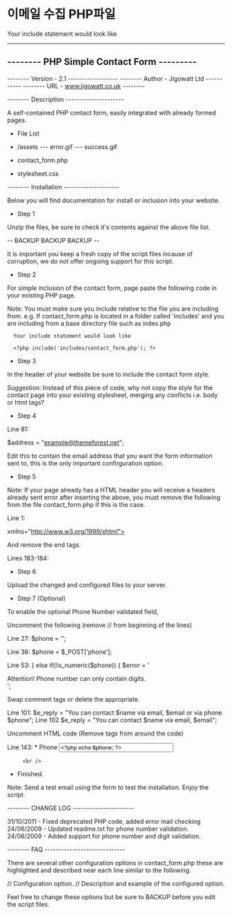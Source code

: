 # 이메일 수집 PHP파일

Your include statement would look like

  <?php include('includes/contact_form.php'); ?>


------------------------------------------
-------- PHP Simple Contact Form ---------
------------------------------------------

-------- Version - 2.1 ------------------
-------- Author - Jigowatt Ltd -----------
-------- URL - www.jigowatt.co.uk --------



-------- Description ---------------------


A self-contained PHP contact form, easily integrated with already formed pages.


- File List

- /assets
--- error.gif
--- success.gif

- contact_form.php
- stylesheet.css



-------- Installation --------------------


Below you will find documentation for install or inclusion into your website.



- Step 1

Unzip the files, be sure to check it's contents against the above file list.


-- BACKUP BACKUP BACKUP --

It is important you keep a fresh copy of the script files incause of corruption, we do not offer
ongoing support for this script.


- Step 2

For simple inclusion of the contact form, page paste the following code in your existing PHP page.


<?php include('contact_form.php'); ?>


Note: You must make sure you include relative to the file you are including from.
	  e.g. If contact_form.php is located in a folder called 'includes' and you are including from a base
	  directory file such as index.php

	  Your include statement would look like

	  <?php include('includes/contact_form.php'); ?>


- Step 3

In the header of your website be sure to include the contact form style.


<link href="stylesheet.css" rel="stylesheet" type="text/css" />


Suggestion: Instead of this piece of code, why not copy the style for the contact page into your
existing stylesheet, merging any conflicts i.e. body or html tags?


- Step 4

Line 81:

$address = "example@themeforest.net";

Edit this to contain the email address that you want the form information sent to, this is the
only important confirguration option.


- Step 5

Note: If your page already has a HTML header you will receive a headers already sent error
after inserting the above, you must remove the following from the file contact_form.php if this is the
case.

Line 1:

<!DOCTYPE html PUBLIC "-//W3C//DTD XHTML 1.0 Transitional//EN"
"http://www.w3.org/TR/xhtml1/DTD/xhtml1-transitional.dtd"> <html
xmlns="http://www.w3.org/1999/xhtml">

<head> <meta http-equiv="content-type" content="text/html; charset=windows-1250">
<title>Simple PHP Contact Form</title> <link href="stylesheet.css" rel="stylesheet" type="text/css" /> </head>

<body>


And remove the end tags.

Lines 183-184:

</body>
</html>


- Step 6

Upload the changed and configured files to your server.

- Step 7 (Optional)

To enable the optional Phone Number validated field,

Uncomment the following (remove // from beginning of the lines)

Line 27:   $phone	= '';

Line 36:   $phone	= $_POST['phone'];

Line 53:   } else if(!is_numeric($phone)) {
				$error = '<div class="error_message">Attention! Phone number can only contain digits.</div>';


Swap comment tags or delete the appropriate.

Line 101:   $e_reply = "You can contact $name via email, $email or via phone $phone";
Line 102   $e_reply = "You can contact $name via email, $email";

Uncomment HTML code (Remove <!-- and --> tags from around the code)

Line 143:  <label for=phone accesskey=P><span class="required">*</span> Phone</label>
                 <input name="phone" type="text" id="phone" size="30" value="<?php echo $phone; ?>" />

		 <br />

- Finished.

Note: Send a test email using the form to test the installation. Enjoy the script.

-------- CHANGE LOG ----------------------

31/10/2011 - Fixed deprecated PHP code, added error mail checking
24/06/2009 - Updated readme.txt for phone number validation.
24/06/2009 - Added support for phone number and digit validation.

-------- FAQ -----------------------------

There are several other configuration options in contact_form.php these are highlighted and described
near each line similar to the following.

// Configuration option.
// Description and example of the configured option.

Feel free to change these options but be sure to BACKUP before you edit the script files.


